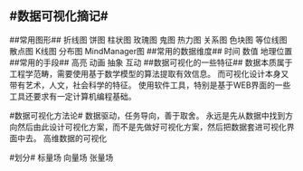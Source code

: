 #数据可视化摘记#
----------
##常用图形##
折线图
饼图
柱状图
玫瑰图
鬼图
热力图
关系图
色块图
等位线图
散点图
K线图
分布图
MindManager图
##常用的数据维度##
时间
数值
地理位置
##常用的手段##
高亮
动画
抽象
互动
##数据可视化的一些特征##
数据本质属于工程学范畴，需要使用基于数学模型的算法提取有效信息。
而可视化设计本身又带有艺术，人文，社会科学的特征。
使用软件工具，特别是基于WEB界面的一些工具还要求有一定计算机编程基础。

#数据可视化方法论#
数据驱动，任务导向，善于取舍。
永远是先从数据中找到方向然后由此设计可视化方案，而不是先做好可视化方案，然后把数据套进可视化界面中去。
高维数据的可视化

#划分#
标量场
向量场
张量场